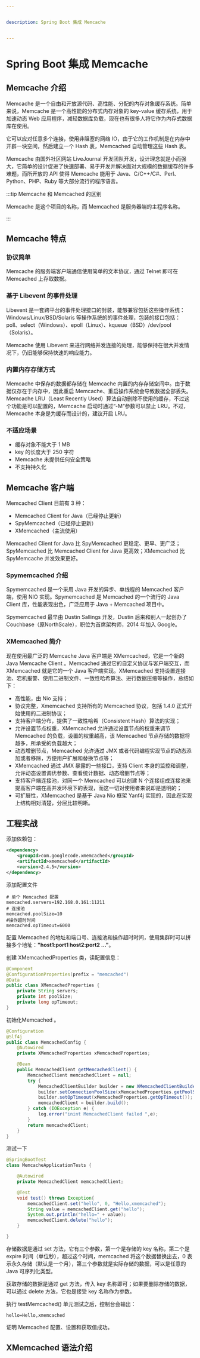 ```yaml
---


description: Spring Boot 集成 Memcache


---
```


# Spring Boot 集成 Memcache

## Memcache 介绍

Memcache 是一个自由和开放源代码、高性能、分配的内存对象缓存系统。简单来说，Memcache 是一个高性能的分布式内存对象的 key-value 缓存系统，用于加速动态 Web 应用程序，减轻数据库负载，现在也有很多人将它作为内存式数据库在使用。

它可以应对任意多个连接，使用非阻塞的网络 IO，由于它的工作机制是在内存中开辟一块空间，然后建立一个 Hash 表，Memcached 自动管理这些 Hash 表。

Memcache 由国外社区网站 LiveJournal 开发团队开发，设计理念就是小而强大，它简单的设计促进了快速部署、易于开发并解决面对大规模的数据缓存的许多难题，而所开放的 API 使得 Memcache 能用于 Java、C/C++/C#、Perl、Python、PHP、Ruby 等大部分流行的程序语言。

:::tip Memcache 和 Memcached 的区别

Memcache 是这个项目的名称，而 Memcached 是服务器端的主程序名称。

:::

## Memcache 特点

### 协议简单

Memcache 的服务端客户端通信使用简单的文本协议，通过 Telnet 即可在 Memcached 上存取数据。

### 基于 Libevent 的事件处理

Libevent 是一套跨平台的事件处理接口的封装，能够兼容包括这些操作系统：Windows/Linux/BSD/Solaris 等操作系统的的事件处理，包装的接口包括：poll、select（Windows）、epoll（Linux）、kqueue（BSD）/dev/pool（Solaris）。

Memcache 使用 Libevent 来进行网络并发连接的处理，能够保持在很大并发情况下，仍旧能够保持快速的响应能力。

### 内置内存存储方式

Memcache 中保存的数据都存储在 Memcache 内置的内存存储空间中。由于数据仅存在于内存中，因此重启 Memcache、重启操作系统会导致数据全部丢失。Memcache LRU（Least Recently Used）算法自动删除不使用的缓存，不过这个功能是可以配置的，Memcache 启动时通过“-M”参数可以禁止 LRU。不过，Memcache 本身是为缓存而设计的，建议开启 LRU。

### 不适应场景

- 缓存对象不能大于 1 MB
- key 的长度大于 250 字符
- Memcache 未提供任何安全策略
- 不支持持久化

## Memcache 客户端

Memcached Client 目前有 3 种：

- Memcached Client for Java（已经停止更新）
- SpyMemcached（已经停止更新）
- XMemcached（主流使用）

Memcached Client for Java 比 SpyMemcached 更稳定、更早、更广泛；SpyMemcached 比 Memcached Client for Java 更高效；XMemcached 比 SpyMemcache 并发效果更好。



### Spymemcached 介绍

Spymemcached 是一个采用 Java 开发的异步、单线程的 Memcached 客户端，使用 NIO 实现。Spymemcached 是 Memcached 的一个流行的 Java Client 库，性能表现出色，广泛应用于 Java + Memcached 项目中。

Spymemcached 最早由 Dustin Sallings 开发，Dustin 后来和别人一起创办了 Couchbase（原NorthScale），职位为首席架构师，2014 年加入 Google。

### XMemcached 简介

现在使用最广泛的 Memcache Java 客户端是 XMemcached，它是一个新的 Java Memcache Client 。Memcached 通过它的自定义协议与客户端交互，而 XMemcached 就是它的一个 Java 客户端实现。XMemcached 支持设置连接池、宕机报警、使用二进制文件、一致性哈希算法、进行数据压缩等操作，总结如下：

- 高性能，由 Nio 支持；
- 协议完整，Xmemcached 支持所有的 Memcached 协议，包括 1.4.0 正式开始使用的二进制协议；
- 支持客户端分布，提供了一致性哈希（Consistent Hash）算法的实现；
- 允许设置节点权重，XMemcached 允许通过设置节点的权重来调节 Memcached 的负载，设置的权重越高，该 Memcached 节点存储的数据将越多，所承受的负载越大；
- 动态增删节点，Memcached 允许通过 JMX 或者代码编程实现节点的动态添加或者移除，方便用户扩展和替换节点等；
- XMemcached 通过 JMX 暴露的一些接口，支持 Client 本身的监控和调整，允许动态设置调优参数、查看统计数据、动态增删节点等；
- 支持客户端连接池，对同一个 Memcached 可以创建 N 个连接组成连接池来提高客户端在高并发环境下的表现，而这一切对使用者来说却是透明的；
- 可扩展性，XMemcached 是基于 Java Nio 框架 Yanf4j 实现的，因此在实现上结构相对清楚，分层比较明晰。

## 工程实战

添加依赖包：

```xml
<dependency>
    <groupId>com.googlecode.xmemcached</groupId>
    <artifactId>xmemcached</artifactId>
    <version>2.4.5</version>
</dependency>
```

添加配置文件

```properties
# 单个 Memcached 配置
memcached.servers=192.168.0.161:11211
# 连接池
memcached.poolSize=10
#操作超时时间
memcached.opTimeout=6000
```

配置 Memcached 的地址和端口号、连接池和操作超时时间，使用集群时可以拼接多个地址：**"host1:port1 host2:port2 …"**。

创建 XMemcachedProperties 类，读配置信息：

```java
@Component
@ConfigurationProperties(prefix = "memcached")
@Data
public class XMemcachedProperties {
    private String servers;
    private int poolSize;
    private long opTimeout;
}
```


初始化Memcached 。

```java
@Configuration
@Slf4j
public class MemcachedConfig {
    @Autowired
    private XMemcachedProperties xMemcachedProperties;

    @Bean
    public MemcachedClient getMemcachedClient() {
        MemcachedClient memcachedClient = null;
        try {
            MemcachedClientBuilder builder = new XMemcachedClientBuilder(AddrUtil.getAddresses(xMemcachedProperties.getServers()));
            builder.setConnectionPoolSize(xMemcachedProperties.getPoolSize());
            builder.setOpTimeout(xMemcachedProperties.getOpTimeout());
            memcachedClient = builder.build();
        } catch (IOException e) {
            log.error("inint MemcachedClient failed ",e);
        }
        return memcachedClient;
    }
}
```

测试一下

```java
@SpringBootTest
class MemcacheApplicationTests {

    @Autowired
    private MemcachedClient memcachedClient;

    @Test
    void test() throws Exception{
        memcachedClient.set("hello", 0, "Hello,xmemcached");
        String value = memcachedClient.get("hello");
        System.out.println("hello=" + value);
        memcachedClient.delete("hello");
    }

}
```

存储数据是通过 set 方法，它有三个参数，第一个是存储的 key 名称，第二个是 expire 时间（单位秒），超过这个时间，memcached 将这个数据替换出去，0 表示永久存储（默认是一个月），第三个参数就是实际存储的数据，可以是任意的 Java 可序列化类型。

获取存储的数据是通过 get 方法，传入 key 名称即可；如果要删除存储的数据，可以通过 delete 方法，它也是接受 key 名称作为参数。

执行 testMemcached() 单元测试之后，控制台会输出：

```
hello=Hello,xmemcached
```

证明 Memcached 配置、设置和获取值成功。

## XMemcached 语法介绍